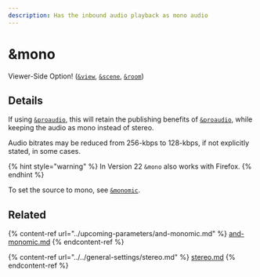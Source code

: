 ```yaml
---
description: Has the inbound audio playback as mono audio
---
```


# \&mono

Viewer-Side Option! ([`&view`](view.md), [`&scene`](scene.md), [`&room`](../../general-settings/room.md))

## Details

If using [`&proaudio`](../audio-parameters/and-proaudio.md), this will retain the publishing benefits of [`&proaudio`](../audio-parameters/and-proaudio.md), while keeping the audio as mono instead of stereo.

Audio bitrates may be reduced from 256-kbps to 128-kbps, if not explicitly stated, in some cases.

{% hint style="warning" %}
In Version 22 `&mono` also works with Firefox.
{% endhint %}

To set the source to mono, see [`&monomic`](../upcoming-parameters/and-monomic.md).

## Related

{% content-ref url="../upcoming-parameters/and-monomic.md" %}
[and-monomic.md](../upcoming-parameters/and-monomic.md)
{% endcontent-ref %}

{% content-ref url="../../general-settings/stereo.md" %}
[stereo.md](../../general-settings/stereo.md)
{% endcontent-ref %}
